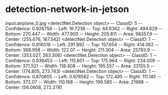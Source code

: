 # detection-network-in-jetson
  input:airplane_0.jpg
  <detectNet.Detection object>
     -- ClassID: 5
     -- Confidence: 0.926758
     -- Left:    16.7236
     -- Top:     64.6362
     -- Right:   494.629
     -- Bottom:  270.447
     -- Width:   477.905
     -- Height:  205.811
     -- Area:    98357.9
     -- Center:  (255.676, 167.542)
  <detectNet.Detection object>
     -- ClassID: 1
     -- Confidence: 0.916016
     -- Left:    291.992
     -- Top:     157.654
     -- Right:   414.062
     -- Bottom:  368.958
     -- Width:   122.07
     -- Height:  211.304
     -- Area:    25793.9
     -- Center:  (353.027, 263.306)
  <detectNet.Detection object>
     -- ClassID: 1
     -- Confidence: 0.939453
     -- Left:    115.601
     -- Top:     175.964
     -- Right:   234.009
     -- Bottom:  371.521
     -- Width:   118.408
     -- Height:  195.557
     -- Area:    23155.5
     -- Center:  (174.805, 273.743)
  <detectNet.Detection object>
     -- ClassID: 1
     -- Confidence: 0.870605
     -- Left:    0.976562
     -- Top:     172.485
     -- Right:   111.145
     -- Bottom:  372.07
     -- Width:   110.168
     -- Height:  199.585
     -- Area:    21988
     -- Center:  (56.0608, 272.278)
